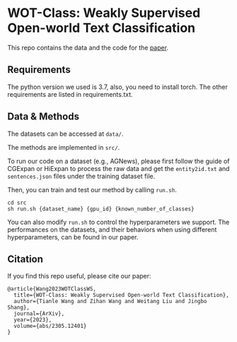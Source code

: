 # WOT-Class: Weakly Supervised Open-world Text Classification

This repo contains the data and the code for the [paper](https://arxiv.org/pdf/2305.12401.pdf).

## Requirements
The python version we used is 3.7, also, you need to install torch. The other requirements are listed in requirements.txt.

## Data & Methods
The datasets can be accessed at `data/`.

The methods are implemented in `src/`.

To run our code on a dataset (e.g., AGNews), please first follow the guide of CGExpan or HiExpan to process the raw data and get the `entity2id.txt` and `sentences.json` files under the training dataset file.

Then, you can train and test our method by calling `run.sh`.

```
cd src
sh run.sh {dataset_name} {gpu_id} {known_number_of_classes}
```

You can also modify `run.sh` to control the hyperparameters we support.
The performances on the datasets, and their behaviors when using different hyperparameters, can be found in our paper.

## Citation
If you find this repo useful, please cite our paper:
```
@article{Wang2023WOTClassWS,
  title={WOT-Class: Weakly Supervised Open-world Text Classification},
  author={Tianle Wang and Zihan Wang and Weitang Liu and Jingbo Shang},
  journal={ArXiv},
  year={2023},
  volume={abs/2305.12401}
}
```